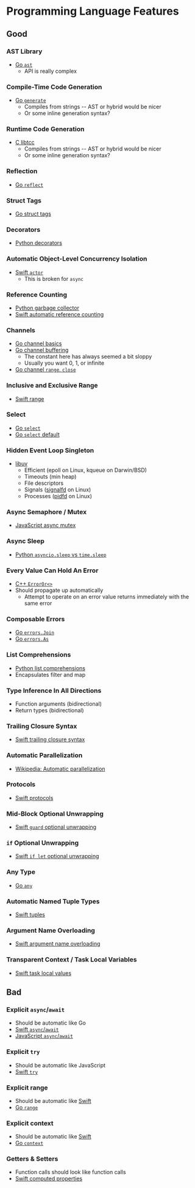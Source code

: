 # Programming Language Features
## Good
### AST Library
* [Go `ast`](https://pkg.go.dev/go/ast)
  * API is really complex
### Compile-Time Code Generation
* [Go `generate`](https://go.dev/blog/generate)
  * Compiles from strings -- AST or hybrid would be nicer
  * Or some inline generation syntax?
### Runtime Code Generation
* [C libtcc](https://bellard.org/tcc/)
  * Compiles from strings -- AST or hybrid would be nicer
  * Or some inline generation syntax?
### Reflection
* [Go `reflect`](https://pkg.go.dev/reflect)
### Struct Tags
* [Go struct tags](https://pkg.go.dev/reflect#StructTag)
### Decorators
* [Python decorators](https://peps.python.org/pep-0318/)
### Automatic Object-Level Concurrency Isolation
* [Swift `actor`](https://developer.apple.com/documentation/swift/actor)
  * This is broken for `async`
### Reference Counting
* [Python garbage collector](https://devguide.python.org/internals/garbage-collector/)
* [Swift automatic reference counting](https://docs.swift.org/swift-book/documentation/the-swift-programming-language/automaticreferencecounting/)
### Channels
* [Go channel basics](https://go.dev/tour/concurrency/2)
* [Go channel buffering](https://go.dev/tour/concurrency/3)
  * The constant here has always seemed a bit sloppy
  * Usually you want 0, 1, or infinite
* [Go channel `range`, `close`](https://go.dev/tour/concurrency/4)
### Inclusive and Exclusive Range
* [Swift range](https://developer.apple.com/documentation/swift/range)
### Select
* [Go `select`](https://go.dev/tour/concurrency/5)
* [Go `select` default](https://go.dev/tour/concurrency/6)
### Hidden Event Loop Singleton
* [libuv](https://docs.libuv.org/en/v1.x/api.html)
  * Efficient (epoll on Linux, kqueue on Darwin/BSD)
  * Timeouts (min heap)
  * File descriptors
  * Signals ([signalfd](https://man7.org/linux/man-pages/man2/signalfd.2.html) on Linux)
  * Processes ([pidfd](https://man7.org/linux/man-pages/man2/pidfd_open.2.html) on Linux)
### Async Semaphore / Mutex
* [JavaScript async mutex](https://www.npmjs.com/package/async-mutex)
### Async Sleep
* [Python `asyncio.sleep` vs `time.sleep`](https://stackoverflow.com/questions/56729764/asyncio-sleep-vs-time-sleep)
### Every Value Can Hold An Error
* [C++ `ErrorOr<>`](https://grammatech.github.io/gtirb/cpp/classgtirb_1_1_error_or.html)
* Should propagate up automatically
  * Attempt to operate on an error value returns immediately with the same error
### Composable Errors
* [Go `errors.Join`](https://pkg.go.dev/errors#Join)
* [Go `errors.As`](https://pkg.go.dev/errors#As)
### List Comprehensions
* [Python list comprehensions](https://docs.python.org/3/tutorial/datastructures.html#list-comprehensions)
* Encapsulates filter and map
### Type Inference In All Directions
* Function arguments (bidirectional)
* Return types (bidirectional)
### Trailing Closure Syntax
* [Swift trailing closure syntax](https://www.hackingwithswift.com/example-code/language/what-is-trailing-closure-syntax)
### Automatic Parallelization
* [Wikipedia: Automatic parallelization](https://en.wikipedia.org/wiki/Automatic_parallelization)
### Protocols
* [Swift protocols](https://docs.swift.org/swift-book/documentation/the-swift-programming-language/protocols/)
### Mid-Block Optional Unwrapping
* [Swift `guard` optional unwrapping](https://www.hackingwithswift.com/sixty/10/3/unwrapping-with-guard)
### `if` Optional Unwrapping
* [Swift `if let` optional unwrapping](https://www.hackingwithswift.com/sixty/10/2/unwrapping-optionals)
### Any Type
* [Go `any`](https://medium.com/@curiousinquirer/gos-any-the-type-that-can-hold-anything-2d0528b1133)
### Automatic Named Tuple Types
* [Swift tuples](https://abhimuralidharan.medium.com/tuple-in-swift-a9ddeb314c79)
### Argument Name Overloading
* [Swift argument name overloading](https://www.includehelp.com/swift/implement-function-overloading-based-on-argument-label.aspx)
### Transparent Context / Task Local Variables
* [Swift task local values](https://www.hackingwithswift.com/quick-start/concurrency/how-to-create-and-use-task-local-values)
## Bad
### Explicit `async`/`await`
* Should be automatic like Go
* [Swift `async`/`await`](https://docs.swift.org/swift-book/documentation/the-swift-programming-language/concurrency/)
* [JavaScript `async`/`await`](https://javascript.info/async-await)
### Explicit `try`
* Should be automatic like JavaScript
* [Swift `try`](https://docs.swift.org/swift-book/documentation/the-swift-programming-language/errorhandling/)
### Explicit range
* Should be automatic like [Swift](https://developer.apple.com/documentation/swift/range)
* [Go `range`](https://go.dev/tour/moretypes/16)
### Explicit context
* Should be automatic like [Swift](https://www.hackingwithswift.com/quick-start/concurrency/how-to-create-and-use-task-local-values)
* [Go `context`](https://pkg.go.dev/context)
### Getters & Setters
* Function calls should look like function calls
* [Swift computed properties](https://docs.swift.org/swift-book/documentation/the-swift-programming-language/properties/#Computed-Properties)
